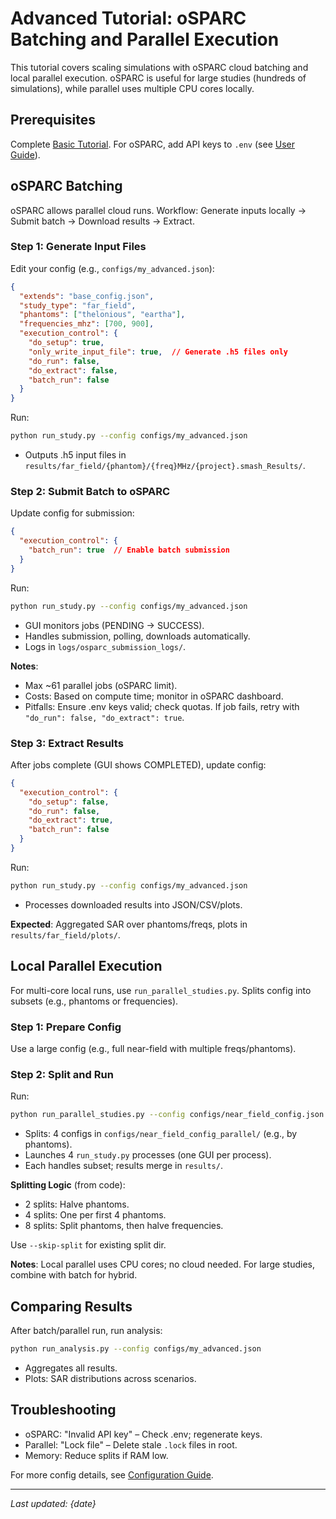 # Advanced Tutorial: oSPARC Batching and Parallel Execution

This tutorial covers scaling simulations with oSPARC cloud batching and local parallel execution. oSPARC is useful for large studies (hundreds of simulations), while parallel uses multiple CPU cores locally.

## Prerequisites

Complete [Basic Tutorial](basic.md). For oSPARC, add API keys to `.env` (see [User Guide](../user_guide.md)).

## oSPARC Batching

oSPARC allows parallel cloud runs. Workflow: Generate inputs locally → Submit batch → Download results → Extract.

### Step 1: Generate Input Files

Edit your config (e.g., `configs/my_advanced.json`):

```json
{
  "extends": "base_config.json",
  "study_type": "far_field",
  "phantoms": ["thelonious", "eartha"],
  "frequencies_mhz": [700, 900],
  "execution_control": {
    "do_setup": true,
    "only_write_input_file": true,  // Generate .h5 files only
    "do_run": false,
    "do_extract": false,
    "batch_run": false
  }
}
```

Run:

```bash
python run_study.py --config configs/my_advanced.json
```

- Outputs .h5 input files in `results/far_field/{phantom}/{freq}MHz/{project}.smash_Results/`.

### Step 2: Submit Batch to oSPARC

Update config for submission:

```json
{
  "execution_control": {
    "batch_run": true  // Enable batch submission
  }
}
```

Run:

```bash
python run_study.py --config configs/my_advanced.json
```

- GUI monitors jobs (PENDING → SUCCESS).
- Handles submission, polling, downloads automatically.
- Logs in `logs/osparc_submission_logs/`.

**Notes**:
- Max ~61 parallel jobs (oSPARC limit).
- Costs: Based on compute time; monitor in oSPARC dashboard.
- Pitfalls: Ensure .env keys valid; check quotas. If job fails, retry with `"do_run": false, "do_extract": true`.

### Step 3: Extract Results

After jobs complete (GUI shows COMPLETED), update config:

```json
{
  "execution_control": {
    "do_setup": false,
    "do_run": false,
    "do_extract": true,
    "batch_run": false
  }
}
```

Run:

```bash
python run_study.py --config configs/my_advanced.json
```

- Processes downloaded results into JSON/CSV/plots.

**Expected**: Aggregated SAR over phantoms/freqs, plots in `results/far_field/plots/`.

## Local Parallel Execution

For multi-core local runs, use `run_parallel_studies.py`. Splits config into subsets (e.g., phantoms or frequencies).

### Step 1: Prepare Config

Use a large config (e.g., full near-field with multiple freqs/phantoms).

### Step 2: Split and Run

Run:

```bash
python run_parallel_studies.py --config configs/near_field_config.json --num-splits 4
```

- Splits: 4 configs in `configs/near_field_config_parallel/` (e.g., by phantoms).
- Launches 4 `run_study.py` processes (one GUI per process).
- Each handles subset; results merge in `results/`.

**Splitting Logic** (from code):
- 2 splits: Halve phantoms.
- 4 splits: One per first 4 phantoms.
- 8 splits: Split phantoms, then halve frequencies.

Use `--skip-split` for existing split dir.

**Notes**: Local parallel uses CPU cores; no cloud needed. For large studies, combine with batch for hybrid.

## Comparing Results

After batch/parallel run, run analysis:

```bash
python run_analysis.py --config configs/my_advanced.json
```

- Aggregates all results.
- Plots: SAR distributions across scenarios.

## Troubleshooting

- oSPARC: "Invalid API key" – Check .env; regenerate keys.
- Parallel: "Lock file" – Delete stale `.lock` files in root.
- Memory: Reduce splits if RAM low.

For more config details, see [Configuration Guide](configuration.md).

---
*Last updated: {date}*